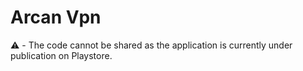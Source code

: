 # Arcan Vpn

⚠️ - The code cannot be shared as the application is currently under publication on Playstore.
